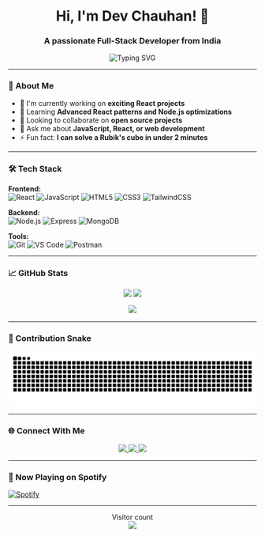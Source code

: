 <h1 align="center">Hi, I'm Dev Chauhan! 👋</h1>
<h3 align="center">A passionate Full-Stack Developer from India</h3>

<p align="center">
  <img src="https://readme-typing-svg.herokuapp.com?font=Fira+Code&pause=1000&color=F75C7E&center=true&width=435&lines=Full-Stack+Developer;Open+Source+Contributor;React+%7C+JavaScript+%7C+Node.js;Always+Learning+New+Tech" alt="Typing SVG" />
</p>

---

### 🚀 About Me

- 🔭 I'm currently working on **exciting React projects**
- 🌱 Learning **Advanced React patterns and Node.js optimizations**
- 👯 Looking to collaborate on **open source projects**
- 💬 Ask me about **JavaScript, React, or web development**
- ⚡ Fun fact: **I can solve a Rubik's cube in under 2 minutes**

---

### 🛠 Tech Stack

**Frontend:**  
![React](https://img.shields.io/badge/-React-61DAFB?logo=react&logoColor=white&style=flat)
![JavaScript](https://img.shields.io/badge/-JavaScript-F7DF1E?logo=javascript&logoColor=black&style=flat)
![HTML5](https://img.shields.io/badge/-HTML5-E34F26?logo=html5&logoColor=white&style=flat)
![CSS3](https://img.shields.io/badge/-CSS3-1572B6?logo=css3&logoColor=white&style=flat)
![TailwindCSS](https://img.shields.io/badge/-TailwindCSS-38B2AC?logo=tailwind-css&logoColor=white&style=flat)

**Backend:**  
![Node.js](https://img.shields.io/badge/-Node.js-339933?logo=node.js&logoColor=white&style=flat)
![Express](https://img.shields.io/badge/-Express-000000?logo=express&logoColor=white&style=flat)
![MongoDB](https://img.shields.io/badge/-MongoDB-47A248?logo=mongodb&logoColor=white&style=flat)

**Tools:**  
![Git](https://img.shields.io/badge/-Git-F05032?logo=git&logoColor=white&style=flat)
![VS Code](https://img.shields.io/badge/-VS%20Code-007ACC?logo=visual-studio-code&logoColor=white&style=flat)
![Postman](https://img.shields.io/badge/-Postman-FF6C37?logo=postman&logoColor=white&style=flat)

---

### 📈 GitHub Stats

<p align="center">
  <img width="48%" src="https://github-readme-stats.vercel.app/api?username=meeeetxd&show_icons=true&theme=radical" />
  <img width="48%" src="https://github-readme-streak-stats.herokuapp.com/?user=meeeetxd&theme=radical" />
</p>

<p align="center">
  <img width="40%" src="https://github-readme-stats.vercel.app/api/top-langs/?username=meeeetxd&layout=compact&theme=radical" />
</p>

---

### 🐍 Contribution Snake 

<p align="center">
  <img src="https://raw.githubusercontent.com/devdii/devdii/output/github-contribution-grid-snake.svg" alt="Snake eating contributions" />
</p>

---

### 🌐 Connect With Me

<p align="center">
  <a href="https://twitter.com/yourhandle" target="_blank">
    <img src="https://img.shields.io/badge/-Twitter-1DA1F2?logo=twitter&logoColor=white&style=for-the-badge" />
  </a>
  <a href="https://linkedin.com/in/yourprofile" target="_blank">
    <img src="https://img.shields.io/badge/-LinkedIn-0077B5?logo=linkedin&logoColor=white&style=for-the-badge" />
  </a>
  <a href="mailto:your.email@example.com">
    <img src="https://img.shields.io/badge/-Email-D14836?logo=gmail&logoColor=white&style=for-the-badge" />
  </a>
</p>

---

### 🎵 Now Playing on Spotify

[![Spotify](https://spotify-github-profile.vercel.app/api/view?uid=314fl6uucp5hkprwyfyssbb3c4zq&cover_image=true&theme=novatorem&show_offline=false&background_color=121212&interchange=false&bar_color=53b14f&bar_color_cover=false)](https://open.spotify.com/user/314fl6uucp5hkprwyfyssbb3c4zq)

---

<p align="center"> 
  Visitor count<br>
  <img src="https://profile-counter.glitch.me/meeeetxd/count.svg" />
</p>
